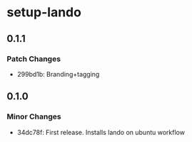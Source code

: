# setup-lando

## 0.1.1

### Patch Changes

- 299bd1b: Branding+tagging

## 0.1.0

### Minor Changes

- 34dc78f: First release. Installs lando on ubuntu workflow
